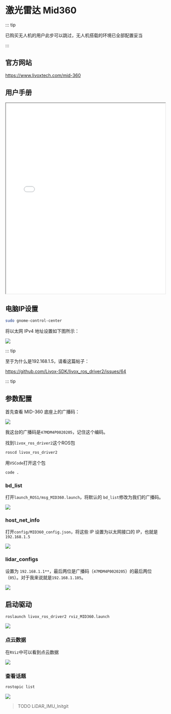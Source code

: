 # 激光雷达 Mid360

::: tip

已购买无人机的用户此步可以跳过，无人机搭载的环境已全部配置妥当

:::

## 官方网站

https://www.livoxtech.com/mid-360

## 用户手册

<iframe src="/Livox_Mid-360_User_Manual_CHS.pdf" width="100%" height="600px"></iframe>

## 电脑IP设置

```sh
sudo gnome-control-center
```

将以太网 IPv4 地址设置如下图所示：

![](./assets/image.png)

::: tip

至于为什么是192.168.1.5，请看这篇帖子：

https://github.com/Livox-SDK/livox_ros_driver2/issues/64

::: tip

## 参数配置

首先查看 MID-360 底座上的广播码：

![](./assets/IMG_2283.HEIC)

我这台的广播码是`47MDM4P0020205`，记住这个编码。

找到`livox_ros_driver2`这个ROS包

```sh
roscd livox_ros_driver2
```

用`VSCode`打开这个包

```sh
code .
```

### bd_list

打开`launch_ROS1/msg_MID360.launch`，将默认的 `bd_list`修改为我们的广播码。

![](./assets/bd_list.png)

### host_net_info

打开`config/MID360_config.json`，将这些 IP 设置为以太网接口的 IP，也就是`192.168.1.5`

![](./assets/host_net_info.png)

### lidar_configs

设置为 `192.168.1.1**`，最后两位是广播码（`47MDM4P0020205`）的最后两位（`05`）。对于我来说就是`192.168.1.105`。

![](./assets/lidar_configs.png)

## 启动驱动

```sh
roslaunch livox_ros_driver2 rviz_MID360.launch
```

![](./assets/roslaunch.png)

### 点云数据

在`RViz`中可以看到点云数据

![](./assets/rviz.png)

### 查看话题

```sh
rostopic list
```

![](./assets/rostopic.png)

> TODO LiDAR_IMU_Initgit
